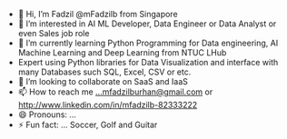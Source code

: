 - 👋 Hi, I’m Fadzil @mFadzilb from Singapore
- 👀 I’m interested in AI ML Developer, Data Engineer or Data Analyst or even Sales job role
- 🌱 I’m currently learning Python Programming for Data engineering, AI Machine Learning and Deep Learning from NTUC LHub
- Expert using Python libraries for Data Visualization and interface with many Databases such SQL, Excel, CSV or etc.
- 💞️ I’m looking to collaborate on SaaS and IaaS
- 📫 How to reach me ...mfadzilburhan@gmail.com or http://www.linkedin.com/in/mfadzilb-82333222
- 😄 Pronouns: ...
- ⚡ Fun fact: ... Soccer, Golf and Guitar

<!---
mFadzilb/mFadzilb is a ✨ special ✨ repository because its `README.md` (this file) appears on your GitHub profile.
You can click the Preview link to take a look at your changes.
--->
